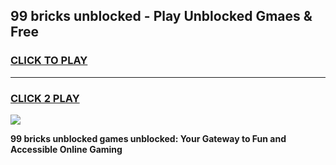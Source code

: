 
## 99 bricks unblocked - Play Unblocked Gmaes & Free
<h3>
<a href="https://news.freeplayer.one?title=99_bricks_unblocked&ref=16F">CLICK TO PLAY</a></h3>
<hr>

<h3>
<a href="https://news.freeplayer.one?title=99_bricks_unblocked&ref=16F">CLICK 2 PLAY</a>
  
</h3>

<a href="https://news.freeplayer.one?title=99_bricks_unblocked&ref=16F/"><img src="https://clearcache.store/games.png"></a>


**99 bricks unblocked games unblocked: Your Gateway to Fun and Accessible Online Gaming**
